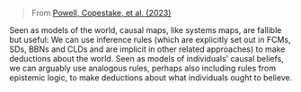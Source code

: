 
> From [Powell, Copestake, et al. (2023)]()

Seen as models of the world, causal maps, like systems maps, are fallible but useful: We can use inference rules (which are explicitly set out in FCMs, SDs, BBNs and CLDs and are implicit in other related approaches) to make deductions about the world. Seen as models of individuals’ causal beliefs, we can arguably use analogous rules, perhaps also including rules from epistemic logic, to make deductions about what individuals ought to believe.

